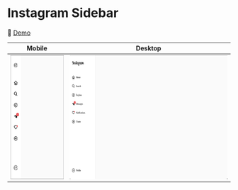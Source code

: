 # Instagram Sidebar

🔗 [Demo](https://kris-lu-dev.github.io/ASMR-Web-Design-to-HTML-Exercises/09-Instagram-Sidebar) 

| Mobile                                          | Desktop                                  |
| ----------------------------------------------- | ---------------------------------------- |
| <img src="Screenshot-mobile.png" height="280"/> | <img src="Screenshot.png" height="280"/> |
